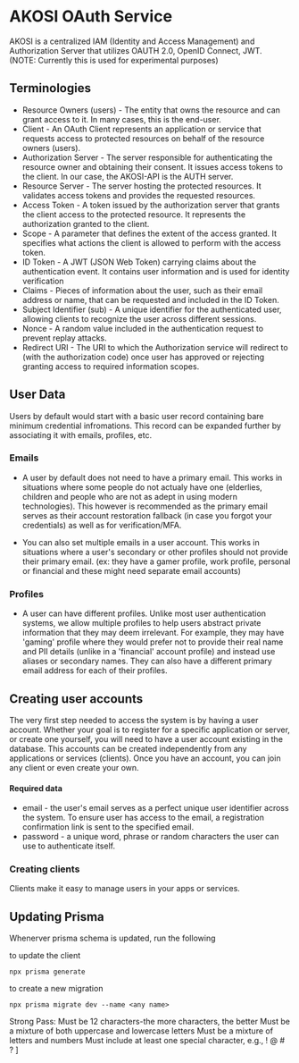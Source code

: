 # AKOSI OAuth Service

AKOSI is a centralized IAM (Identity and Access Management) and Authorization Server that utilizes OAUTH 2.0, OpenID Connect, JWT.
(NOTE: Currently this is used for experimental purposes)

## Terminologies

* Resource Owners (users) - The entity that owns the resource and can grant access to it. In many cases, this is the end-user.
* Client - An OAuth Client represents an application or service that requests access to protected resources on behalf of the resource owners (users).
* Authorization Server - The server responsible for authenticating the resource owner and obtaining their consent. It issues access tokens to the client. In our case, the AKOSI-API is the AUTH server.
* Resource Server - The server hosting the protected resources. It validates access tokens and provides the requested resources.
* Access Token - A token issued by the authorization server that grants the client access to the protected resource. It represents the authorization granted to the client.
* Scope - A parameter that defines the extent of the access granted. It specifies what actions the client is allowed to perform with the access token.
* ID Token - A JWT (JSON Web Token) carrying claims about the authentication event. It contains user information and is used for identity verification
* Claims - Pieces of information about the user, such as their email address or name, that can be requested and included in the ID Token.
* Subject Identifier (sub) - A unique identifier for the authenticated user, allowing clients to recognize the user across different sessions.
* Nonce - A random value included in the authentication request to prevent replay attacks.
* Redirect URI - The URI to which the Authorization service will redirect to (with the authorization code) once user has approved or rejecting granting access to required information scopes.

## User Data

Users by default would start with a basic user record containing bare minimum credential infromations. This record can be expanded further by associating it with emails, profiles, etc.

### Emails

- A user by default does not need to have a primary email. This works in situations where some people do not actualy have one (elderlies, children and people who are not as adept in using modern technologies). This however is recommended as the primary email serves as their account restoration fallback (in case you forgot your credentials) as well as for verification/MFA.

- You can also set multiple emails in a user account. This works in situations where a user's secondary or other profiles should not provide their primary email. (ex: they have a gamer profile, work profile,  personal or financial and these might need separate email accounts)

### Profiles

- A user can have different profiles. Unlike most user authentication systems, we allow multiple profiles to help users abstract private information that they may deem irrelevant. For example, they may have 'gaming' profile where they would prefer not to provide their real name and PII details (unlike in a 'financial' account profile) and instead use aliases or secondary names. They can also have a different primary email address for each of their profiles.

## Creating user accounts

The very first step needed to access the system is by having a user account. Whether your goal is to register for a specific application or server, or create one yourself, you will need to have a user account existing in the database. This accounts can be created independently from any applications or services (clients). Once you have an account, you can join any client or even create your own. 

#### Required data

* email - the user's email serves as a perfect unique user identifier across the system. To ensure user has access to the email, a registration confirmation link is sent to the specified email.
* password - a unique word, phrase or random characters the user can use to authenticate itself.

### Creating clients

Clients make it easy to manage users in your apps or services.

## Updating Prisma
Whenerver prisma schema is updated, run the following 

to update the client
```
npx prisma generate
```

to create a new migration
```
npx prisma migrate dev --name <any name>
```

Strong Pass:
Must be 12 characters-the more characters, the better
Must be a mixture of both uppercase and lowercase letters
Must be a mixture of letters and numbers
Must include at least one special character, e.g., ! @ # ? ]